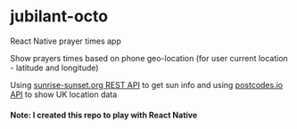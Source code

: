 # jubilant-octo
React Native prayer times app

Show prayers times based on phone geo-location (for user current location - latitude and longitude)

Using [sunrise-sunset.org REST API](https://sunrise-sunset.org/api) to get sun info and using [postcodes.io API](https://api.postcodes.io/) to show UK location data

#### Note: I created this repo to play with React Native 
